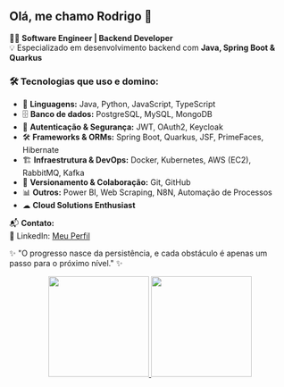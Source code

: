## Olá, me chamo Rodrigo 👋  

👨‍💻 **Software Engineer | Backend Developer**  
💡 Especializado em desenvolvimento backend com **Java, Spring Boot & Quarkus**  

### 🛠 **Tecnologias que uso e domino:**  
- 🚀 **Linguagens:** Java, Python, JavaScript, TypeScript  
- 🗄️ **Banco de dados:** PostgreSQL, MySQL, MongoDB  
- 🔑 **Autenticação & Segurança:** JWT, OAuth2, Keycloak 
- 🛠️ **Frameworks & ORMs:** Spring Boot, Quarkus, JSF, PrimeFaces, Hibernate
- 🏗️ **Infraestrutura & DevOps:** Docker, Kubernetes, AWS (EC2), RabbitMQ, Kafka 
- 🔄 **Versionamento & Colaboração:** Git, GitHub
- 📊 **Outros:** Power BI, Web Scraping, N8N, Automação de Processos
- ☁ **Cloud Solutions Enthusiast**  

📬 **Contato:**  
🔗 LinkedIn: [Meu Perfil](https://linkedin.com/in/rodrigofolha)  

✨ "O progresso nasce da persistência, e cada obstáculo é apenas um passo para o próximo nível." ✨  

<div align="center">
<a href="https://github.com/rodrigo-folha">
<img height="180em" src="https://github-readme-stats.vercel.app/api?username=rodrigo-folha&bg_color=000&border_color=30A3DC&title_color=E94D5F&text_color=FFF"/>
<img height="180em" src="https://github-readme-stats.vercel.app/api/top-langs/?username=rodrigo-folha&layout=compact&bg_color=000&border_color=30A3DC&title_color=E94D5F&text_color=FFF"/>


</div>
